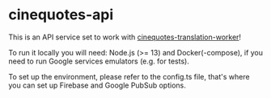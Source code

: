 # cinequotes-api
This is an API service set to work with [cinequotes-translation-worker](https://github.com/vbshnsk/cinequotes-translation-worker)!

To run it locally you will need: Node.js (>= 13) and Docker(-compose), if you need to run Google services emulators (e.g. for tests).

To set up the environment, please refer to the config.ts file, that's where you can set up Firebase and Google PubSub options.